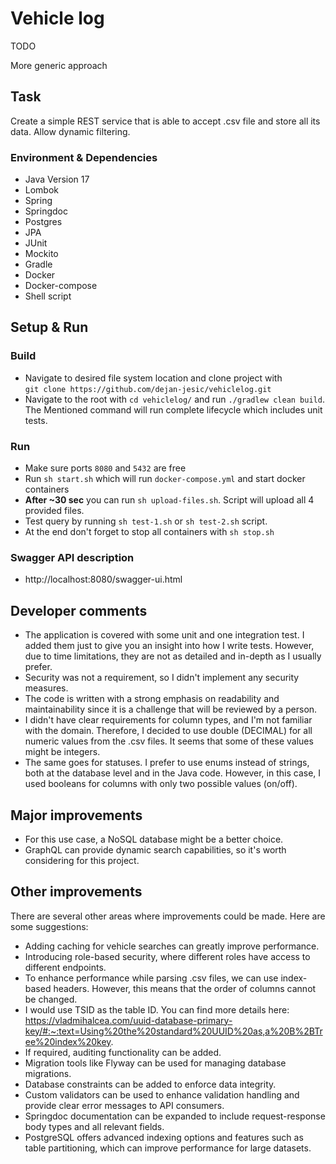# Vehicle log
TODO

More generic approach

## Task

Create a simple REST service that is able to accept .csv file and store all its data. Allow dynamic filtering.  

### Environment & Dependencies

* Java Version 17
* Lombok
* Spring
* Springdoc
* Postgres
* JPA
* JUnit
* Mockito
* Gradle
* Docker
* Docker-compose
* Shell script

## Setup & Run

### Build

* Navigate to desired file system location and clone project with  
  `git clone https://github.com/dejan-jesic/vehiclelog.git`
* Navigate to the root with `cd vehiclelog/` and run `./gradlew clean build`.
  The Mentioned command will run complete lifecycle which includes unit tests.

### Run

* Make sure ports `8080` and `5432` are free
* Run `sh start.sh` which will run `docker-compose.yml` and start docker containers
* **After ~30 sec** you can run `sh upload-files.sh`. Script will upload all 4 provided files.
* Test query by running `sh test-1.sh` or `sh test-2.sh` script.
* At the end don't forget to stop all containers with `sh stop.sh`

### Swagger API description

* http://localhost:8080/swagger-ui.html

## Developer comments

* The application is covered with some unit and one integration test. 
I added them just to give you an insight into how I write tests. 
However, due to time limitations, they are not as detailed and in-depth as I usually prefer.
* Security was not a requirement, so I didn't implement any security measures.
* The code is written with a strong emphasis on readability and maintainability 
since it is a challenge that will be reviewed by a person.
* I didn't have clear requirements for column types, and I'm not familiar with the domain. 
Therefore, I decided to use double (DECIMAL) for all numeric values from the .csv files. 
It seems that some of these values might be integers.
* The same goes for statuses. I prefer to use enums instead of strings, both at the database level and in the Java code. However, in this case, I used booleans for columns with only two possible values (on/off).

## Major improvements

* For this use case, a NoSQL database might be a better choice.
* GraphQL can provide dynamic search capabilities, so it's worth considering for this project. 

## Other improvements

There are several other areas where improvements could be made. Here are some suggestions:
* Adding caching for vehicle searches can greatly improve performance.
* Introducing role-based security, where different roles have access to different endpoints.
* To enhance performance while parsing .csv files, we can use index-based headers. 
However, this means that the order of columns cannot be changed.
* I would use TSID as the table ID. You can find more details here: https://vladmihalcea.com/uuid-database-primary-key/#:~:text=Using%20the%20standard%20UUID%20as,a%20B%2BTree%20index%20key.
* If required, auditing functionality can be added.
* Migration tools like Flyway can be used for managing database migrations.
* Database constraints can be added to enforce data integrity.
* Custom validators can be used to enhance validation handling and 
provide clear error messages to API consumers.
* Springdoc documentation can be expanded to include request-response body types and all relevant fields.
* PostgreSQL offers advanced indexing options and features such as table partitioning, 
which can improve performance for large datasets.